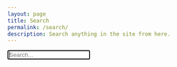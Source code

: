 ```yaml
---
layout: page
title: Search
permalink: /search/
description: Search anything in the site from here.
---
```





<!-- Html Elements for Search -->
<div id="search-container">
<input type="text" id="search-input" placeholder="Search..." autofocus>
</div>
<div id="results-container"></div>

<!-- Script pointing to jekyll-search.js -->
<script src="{{site.baseurl}}/assets/js/jekyll-search.min.js"></script>
<script>
  window.simpleJekyllSearch = new SimpleJekyllSearch({
    searchInput: document.getElementById('search-input'),
    resultsContainer: document.getElementById('results-container'),
    json: '{{ site.baseurl }}/search.json',
    searchResultTemplate: '<li><a href="{url}">{title}</a></li>',
    noResultsText: 'No results found',
    limit: 20,
    fuzzy: false,
    exclude: ['Welcome'] 
  });
</script>

